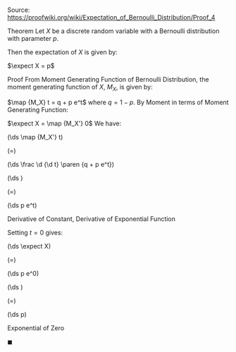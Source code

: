 # 

Source: https://proofwiki.org/wiki/Expectation_of_Bernoulli_Distribution/Proof_4

Theorem
Let $X$ be a discrete random variable with a Bernoulli distribution with parameter $p$.

Then the expectation of $X$ is given by:

$\expect X = p$


Proof
From Moment Generating Function of Bernoulli Distribution, the moment generating function of $X$, $M_X$, is given by: 

$\map {M_X} t = q + p e^t$
where $q = 1 - p$. 
By Moment in terms of Moment Generating Function:

$\expect X = \map {M_X'} 0$
We have: 














\(\ds \map {M_X'} t\)

\(=\)







\(\ds \frac \d {\d t} \paren {q + p e^t}\)




















\(\ds \)

\(=\)







\(\ds p e^t\)





Derivative of Constant, Derivative of Exponential Function



Setting $t = 0$ gives: 














\(\ds \expect X\)

\(=\)







\(\ds p e^0\)




















\(\ds \)

\(=\)







\(\ds p\)





Exponential of Zero



$\blacksquare$





